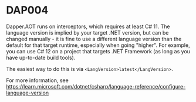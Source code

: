 ﻿# DAP004

Dapper.AOT runs on interceptors, which requires at least C# 11. The language version is implied by
your target .NET version, but can be changed manually - it is fine to use a different language
version than the default for that target runtime, especially when going "higher". For example, you
can use C# 12 on a project that targets .NET Framework (as long as you have up-to-date build tools).

The easiest way to do this is via `<LangVersion>latest</LangVersion>`.

For more information, see https://learn.microsoft.com/dotnet/csharp/language-reference/configure-language-version